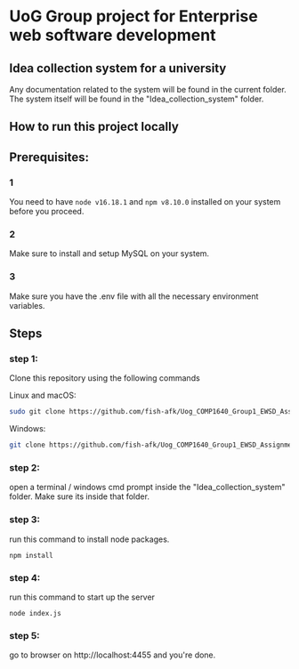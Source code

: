 # UoG Group project for Enterprise web software development


## Idea collection system for a university

Any documentation related to the system will be found in the current folder. The system itself will be found in the "Idea_collection_system" folder.

## How to run this project locally

## Prerequisites: 

### 1 

You need to have  ```node v16.18.1``` and ```npm v8.10.0``` installed on your system before you proceed.

### 2

Make sure to install and setup MySQL on your system.

### 3 

Make sure you have the .env file with all the necessary environment variables.

## Steps

### step 1: 

Clone this repository using the following commands 

Linux and macOS:

```bash
sudo git clone https://github.com/fish-afk/Uog_COMP1640_Group1_EWSD_Assignment_2023_24.git
```

Windows:

```bash
git clone https://github.com/fish-afk/Uog_COMP1640_Group1_EWSD_Assignment_2023_24.git
```

### step 2: 
open a terminal / windows cmd prompt inside the "Idea_collection_system" folder. Make sure its inside that folder.

### step 3: 
run this command to install node packages.

```npm install```

### step 4: 
run this command to start up the server

```node index.js```

### step 5: 
go to browser on http://localhost:4455 and you're done.

